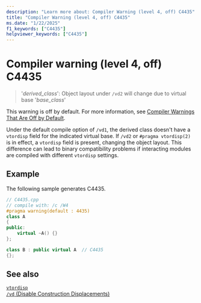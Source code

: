 ```yaml
---
description: "Learn more about: Compiler Warning (level 4, off) C4435"
title: "Compiler Warning (level 4, off) C4435"
ms.date: "1/22/2025"
f1_keywords: ["C4435"]
helpviewer_keywords: ["C4435"]
---
```

# Compiler warning (level 4, off) C4435

> '*derived_class*': Object layout under `/vd2` will change due to virtual base '*base_class*'

This warning is off by default. For more information, see [Compiler Warnings That Are Off by Default](../../preprocessor/compiler-warnings-that-are-off-by-default.md).

Under the default compile option of `/vd1`, the derived class doesn't have a `vtordisp` field for the indicated virtual base. If `/vd2` or `#pragma vtordisp(2)` is in effect, a `vtordisp` field is present, changing the object layout. This difference can lead to binary compatibility problems if interacting modules are compiled with different `vtordisp` settings.

## Example

The following sample generates C4435.

```cpp
// C4435.cpp
// compile with: /c /W4
#pragma warning(default : 4435)
class A
{
public:
    virtual ~A() {}
};

class B : public virtual A  // C4435
{};
```

## See also

[`vtordisp`](../../preprocessor/vtordisp.md)\
[`/vd` (Disable Construction Displacements)](../../build/reference/vd-disable-construction-displacements.md)
